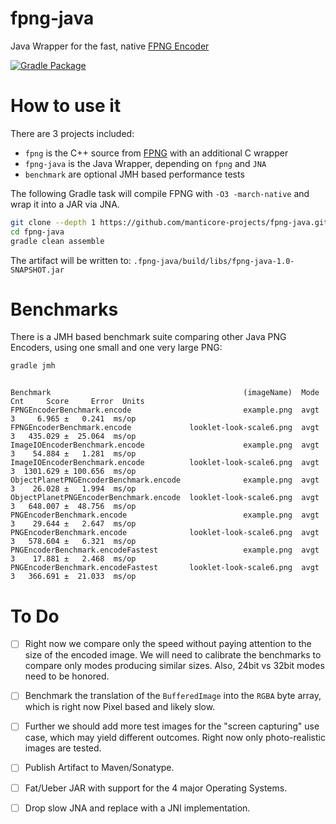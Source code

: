 # fpng-java
Java Wrapper for the fast, native [FPNG Encoder](https://github.com/richgel999/fpng)

[![Gradle Package](https://github.com/manticore-projects/fpng-java/actions/workflows/gradle-publish.yml/badge.svg)](https://github.com/manticore-projects/fpng-java/actions/workflows/gradle-publish.yml)

# How to use it

There are 3 projects included:
- `fpng` is the C++ source from [FPNG](https://github.com/richgel999/fpng) with an additional C wrapper
- `fpng-java` is the Java Wrapper, depending on `fpng` and `JNA`
- `benchmark` are optional JMH based performance tests

The following Gradle task will compile FPNG with `-O3 -march-native` and wrap it into a JAR via JNA.

```bash
git clone --depth 1 https://github.com/manticore-projects/fpng-java.git
cd fpng-java
gradle clean assemble
```
The artifact will be written to: `.fpng-java/build/libs/fpng-java-1.0-SNAPSHOT.jar`

# Benchmarks

There is a JMH based benchmark suite comparing other Java PNG Encoders, using one small and one very large PNG:

```bash
gradle jmh
```

```text

Benchmark                                           (imageName)  Mode  Cnt     Score     Error  Units
FPNGEncoderBenchmark.encode                         example.png  avgt    3     6.965 ±   0.241  ms/op
FPNGEncoderBenchmark.encode             looklet-look-scale6.png  avgt    3   435.029 ±  25.064  ms/op
ImageIOEncoderBenchmark.encode                      example.png  avgt    3    54.884 ±   1.281  ms/op
ImageIOEncoderBenchmark.encode          looklet-look-scale6.png  avgt    3  1301.629 ± 100.656  ms/op
ObjectPlanetPNGEncoderBenchmark.encode              example.png  avgt    3    26.028 ±   1.994  ms/op
ObjectPlanetPNGEncoderBenchmark.encode  looklet-look-scale6.png  avgt    3   648.007 ±  48.756  ms/op
PNGEncoderBenchmark.encode                          example.png  avgt    3    29.644 ±   2.647  ms/op
PNGEncoderBenchmark.encode              looklet-look-scale6.png  avgt    3   578.604 ±   6.321  ms/op
PNGEncoderBenchmark.encodeFastest                   example.png  avgt    3    17.881 ±   2.468  ms/op
PNGEncoderBenchmark.encodeFastest       looklet-look-scale6.png  avgt    3   366.691 ±  21.033  ms/op
```

# To Do

- [ ] Right now we compare only the speed without paying attention to the size of the encoded image. We will need to calibrate the benchmarks to compare only modes producing similar sizes. Also, 24bit vs 32bit modes need to be honored.
- [ ] Benchmark the translation of the `BufferedImage` into the `RGBA` byte array, which is right now Pixel based and likely slow.
- [ ] Further we should add more test images for the "screen capturing" use case, which may yield different outcomes. Right now only photo-realistic images are tested. 
- [ ] Publish Artifact to Maven/Sonatype.
- [ ] Fat/Ueber JAR with support for the 4 major Operating Systems.
- [ ] Drop slow JNA and replace with a JNI implementation.




